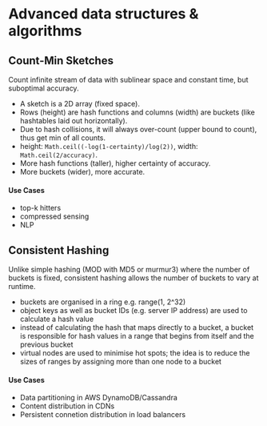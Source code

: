 # Advanced data structures & algorithms

## Count-Min Sketches
Count infinite stream of data with sublinear space and constant time, but suboptimal accuracy.

 - A sketch is a 2D array (fixed space).
 - Rows (height) are hash functions and columns (width) are buckets (like hashtables laid out horizontally).
 - Due to hash collisions, it will always over-count (upper bound to count), thus get min of all counts.
 - height: `Math.ceil((-log(1-certainty)/log(2))`, width: `Math.ceil(2/accuracy)`.
 - More hash functions (taller), higher certainty of accuracy.
 - More buckets (wider), more accurate.

#### Use Cases
 - top-k hitters
 - compressed sensing
 - NLP

## Consistent Hashing
Unlike simple hashing (MOD with MD5 or murmur3) where the number of buckets is fixed, consistent hashing allows the number of buckets to vary at runtime.

 - buckets are organised in a ring e.g. range(1, 2^32)
 - object keys as well as bucket IDs (e.g. server IP address) are used to calculate a hash value
 - instead of calculating the hash that maps directly to a bucket, a bucket is responsible for hash values in a range that begins from itself and the previous bucket
 - virtual nodes are used to minimise hot spots; the idea is to reduce the sizes of ranges by assigning more than one node to a bucket

#### Use Cases
 - Data partitioning in AWS DynamoDB/Cassandra
 - Content distribution in CDNs
 - Persistent connetion distribution in load balancers
